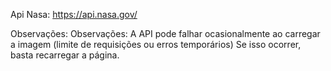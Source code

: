 Api Nasa: https://api.nasa.gov/



Observações: 
Observações: A API pode falhar ocasionalmente ao carregar a imagem (limite de requisições ou erros temporários) Se isso ocorrer, basta recarregar a página.
